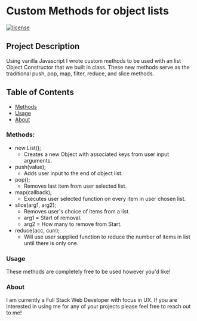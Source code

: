 
# Custom Methods for object lists
[![license](https://img.shields.io/github/license/mashape/apistatus.svg)]()

## Project Description
Using vanilla Javascript I wrote custom methods to be used with an list Object Constructor that we built in class. These new methods serve as the traditional push, pop, map, filter, reduce, and slice methods.

## Table of Contents
+ [Methods](#methods)
+ [Usage](#usage)
+ [About](#about)

### Methods:
+ new List();
  + Creates a new Object with associated keys from user input arguments.
+ push(value);
  + Adds user input to the end of object list.
+ pop();
  + Removes last item from user selected list.
+ map(callback);
  + Executes user selected function on every item in user chosen list.
+ slice(arg1, arg2);
  + Removes user's choice of items from a list.
  + arg1 = Start of removal.
  + arg2 = How many to remove from Start.
+ reduce(acc, curr);
  + Will use user supplied function to reduce the number of items in list until there is only one.  

### Usage
These methods are completely free to be used however you'd like!


### About
I am currently a Full Stack Web Developer with focus in UX. If you are interested in using me for any of your projects please feel free to reach out to me!
